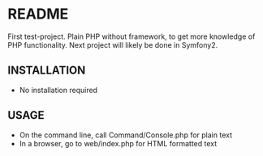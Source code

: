 README
======
First test-project. Plain PHP without framework, to get more knowledge of PHP functionality. Next project will likely be done in Symfony2.

INSTALLATION
------------
- No installation required

USAGE
-----
- On the command line, call Command/Console.php for plain text
- In a browser, go to web/index.php for HTML formatted text
